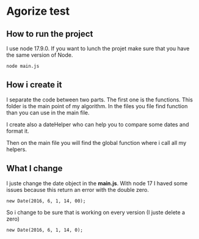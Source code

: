 # Agorize test

## How to run the project

I use node 17.9.0. If you want to lunch the projet make sure that you have the same version of Node.

```
node main.js
```

## How i create it

I separate the code between two parts. The first one is the functions.
This folder is the main point of my algorithm. In the files you file find function than you can
use in the main file.

I create also a dateHelper who can help you to compare some dates and format it.

Then on the main file you will find the global function where i call all my helpers.

## What I change

I juste change the date object in the **main.js**.
With node 17 I haved some issues because this return an error with the double zero.

```
new Date(2016, 6, 1, 14, 00);
```

So i change to be sure that is working on every version (I juste delete a zero)

```
new Date(2016, 6, 1, 14, 0);
```
